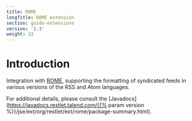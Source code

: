 ```yaml
---
title: ROME
longTitle: ROME extension
section: guide-extensions
version: '2.3'
weight: 33
---
```

# Introduction

Integration with
[ROME](https://rometools.jira.com),
supporting the formatting of syndicated feeds in various versions of the
RSS and Atom languages.

For additional details, please consult the
[Javadocs](https://javadocs.restlet.talend.com/{{% param version %}}/jse/ext/org/restlet/ext/rome/package-summary.html).
